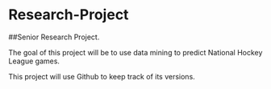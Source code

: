 # Research-Project

##Senior Research Project.

The goal of this project will be to use data mining to predict National Hockey League games.

This project will use Github to keep track of its versions.
